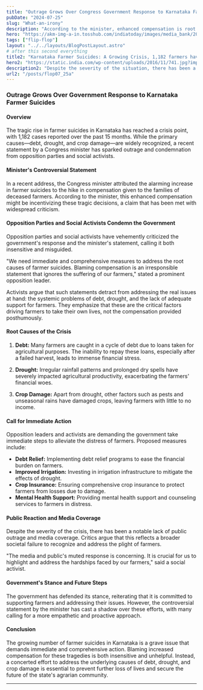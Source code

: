 ```yaml
---
title: "Outrage Grows Over Congress Government Response to Karnataka Farmer Suicides"
pubDate: "2024-07-25"
slug: "What-an-irony"
description: "According to the minister, enhanced compensation is root cause of farmer suicides."
hero: "https://akm-img-a-in.tosshub.com/indiatoday/images/media_bank/202309/shivanand-patil-064635-16x9.png?VersionId=IeUQZPKU3UvVGxYxSENjyHlZSMQsOs7x&size=690:388"
tags: ["flip-flop"]
layout: "../../layouts/BlogPostLayout.astro"
# after this second everything
title2: "Karnataka Farmer Suicides: A Growing Crisis, 1,182 farmers have taken their own lives over the past 15 months."
hero2: "https://static.india.com/wp-content/uploads/2016/11/741.jpg?impolicy=Medium_Widthonly&w=400"
description2: "Despite the severity of the situation, there has been a notable lack of public outrage and media attention."
url2: "/posts/flop07_25a"
---
```

### Outrage Grows Over Government Response to Karnataka Farmer Suicides

#### **Overview**

The tragic rise in farmer suicides in Karnataka has reached a crisis point, with 1,182 cases reported over the past 15 months. While the primary causes—debt, drought, and crop damage—are widely recognized, a recent statement by a Congress minister has sparked outrage and condemnation from opposition parties and social activists.

#### **Minister's Controversial Statement**

In a recent address, the Congress minister attributed the alarming increase in farmer suicides to the hike in compensation given to the families of deceased farmers. According to the minister, this enhanced compensation might be incentivizing these tragic decisions, a claim that has been met with widespread criticism.

#### **Opposition Parties and Social Activists Condemn the Government**

Opposition parties and social activists have vehemently criticized the government's response and the minister's statement, calling it both insensitive and misguided.

"We need immediate and comprehensive measures to address the root causes of farmer suicides. Blaming compensation is an irresponsible statement that ignores the suffering of our farmers," stated a prominent opposition leader.

Activists argue that such statements detract from addressing the real issues at hand: the systemic problems of debt, drought, and the lack of adequate support for farmers. They emphasize that these are the critical factors driving farmers to take their own lives, not the compensation provided posthumously.

#### **Root Causes of the Crisis**

1. **Debt:** Many farmers are caught in a cycle of debt due to loans taken for agricultural purposes. The inability to repay these loans, especially after a failed harvest, leads to immense financial stress.

2. **Drought:** Irregular rainfall patterns and prolonged dry spells have severely impacted agricultural productivity, exacerbating the farmers' financial woes.

3. **Crop Damage:** Apart from drought, other factors such as pests and unseasonal rains have damaged crops, leaving farmers with little to no income.

#### **Call for Immediate Action**

Opposition leaders and activists are demanding the government take immediate steps to alleviate the distress of farmers. Proposed measures include:

- **Debt Relief:** Implementing debt relief programs to ease the financial burden on farmers.
- **Improved Irrigation:** Investing in irrigation infrastructure to mitigate the effects of drought.
- **Crop Insurance:** Ensuring comprehensive crop insurance to protect farmers from losses due to damage.
- **Mental Health Support:** Providing mental health support and counseling services to farmers in distress.

#### **Public Reaction and Media Coverage**

Despite the severity of the crisis, there has been a notable lack of public outrage and media coverage. Critics argue that this reflects a broader societal failure to recognize and address the plight of farmers.

"The media and public's muted response is concerning. It is crucial for us to highlight and address the hardships faced by our farmers," said a social activist.

#### **Government's Stance and Future Steps**

The government has defended its stance, reiterating that it is committed to supporting farmers and addressing their issues. However, the controversial statement by the minister has cast a shadow over these efforts, with many calling for a more empathetic and proactive approach.

#### **Conclusion**

The growing number of farmer suicides in Karnataka is a grave issue that demands immediate and comprehensive action. Blaming increased compensation for these tragedies is both insensitive and unhelpful. Instead, a concerted effort to address the underlying causes of debt, drought, and crop damage is essential to prevent further loss of lives and secure the future of the state's agrarian community.

---